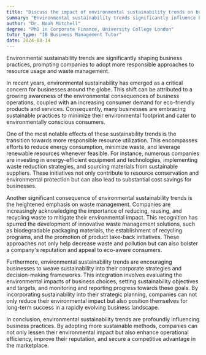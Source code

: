 ```yaml
---
title: "Discuss the impact of environmental sustainability trends on business practices"
summary: "Environmental sustainability trends significantly influence business practices, encouraging more responsible resource use and waste management."
author: "Dr. Noah Mitchell"
degree: "PhD in Corporate Finance, University College London"
tutor_type: "IB Business Management Tutor"
date: 2024-08-14
---
```


Environmental sustainability trends are significantly shaping business practices, prompting companies to adopt more responsible approaches to resource usage and waste management.

In recent years, environmental sustainability has emerged as a critical concern for businesses around the globe. This shift can be attributed to a growing awareness of the environmental consequences of business operations, coupled with an increasing consumer demand for eco-friendly products and services. Consequently, many businesses are embracing sustainable practices to minimize their environmental footprint and cater to environmentally conscious consumers.

One of the most notable effects of these sustainability trends is the transition towards more responsible resource utilization. This encompasses efforts to reduce energy consumption, minimize waste, and leverage renewable resources whenever feasible. For instance, numerous companies are investing in energy-efficient equipment and technologies, implementing waste reduction strategies, and sourcing materials from sustainable suppliers. These initiatives not only contribute to resource conservation and environmental protection but can also lead to substantial cost savings for businesses.

Another significant consequence of environmental sustainability trends is the heightened emphasis on waste management. Companies are increasingly acknowledging the importance of reducing, reusing, and recycling waste to mitigate their environmental impact. This recognition has spurred the development of innovative waste management solutions, such as biodegradable packaging materials, the establishment of recycling programs, and the promotion of product take-back initiatives. These approaches not only help decrease waste and pollution but can also bolster a company's reputation and appeal to eco-aware consumers.

Furthermore, environmental sustainability trends are encouraging businesses to weave sustainability into their corporate strategies and decision-making frameworks. This integration involves evaluating the environmental impacts of business choices, setting sustainability objectives and targets, and monitoring and reporting progress towards these goals. By incorporating sustainability into their strategic planning, companies can not only reduce their environmental impact but also position themselves for long-term success in a rapidly evolving business landscape.

In conclusion, environmental sustainability trends are profoundly influencing business practices. By adopting more sustainable methods, companies can not only lessen their environmental impact but also enhance operational efficiency, improve their reputation, and secure a competitive advantage in the marketplace.
    